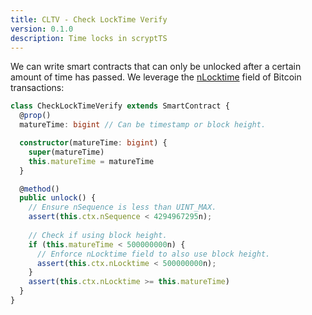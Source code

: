 ```yaml
---
title: CLTV - Check LockTime Verify
version: 0.1.0
description: Time locks in scryptTS
---
```


We can write smart contracts that can only be unlocked after a certain amount of time has passed. We leverage the [nLocktime](https://wiki.bitcoinsv.io/index.php/NLocktime_and_nSequence) field of Bitcoin transactions:

```ts
class CheckLockTimeVerify extends SmartContract {
  @prop()
  matureTime: bigint // Can be timestamp or block height.

  constructor(matureTime: bigint) {
    super(matureTime)
    this.matureTime = matureTime
  }

  @method()
  public unlock() {
    // Ensure nSequence is less than UINT_MAX.
    assert(this.ctx.nSequence < 4294967295n);
    
    // Check if using block height.
    if (this.matureTime < 500000000n) {
      // Enforce nLocktime field to also use block height.
      assert(this.ctx.nLocktime < 500000000n);
    }
    assert(this.ctx.nLocktime >= this.matureTime)
  }
}
```
